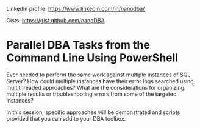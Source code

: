 LinkedIn profile: https://www.linkedin.com/in/nanodba/

Gists: https://gist.github.com/nanoDBA

# Parallel DBA Tasks from the Command Line Using PowerShell

Ever needed to perform the same work against multiple instances of SQL Server? How could multiple instances have their error logs searched using multithreaded approaches? What are the considerations for organizing multiple results or troubleshooting errors from some of the targeted instances?

In this session, specific approaches will be demonstrated and scripts provided that you can add to your DBA toolbox.
